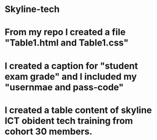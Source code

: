 # Skyline-tech
# From my repo l created a file "Table1.html and Table1.css"
# l created a caption for "student exam grade" and l included my "usernmae and pass-code"
# l created a table content of skyline ICT obident tech training from cohort 30 members.